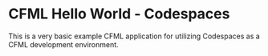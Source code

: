 # CFML Hello World - Codespaces

This is a very basic example CFML application for utilizing Codespaces as a CFML development environment.

